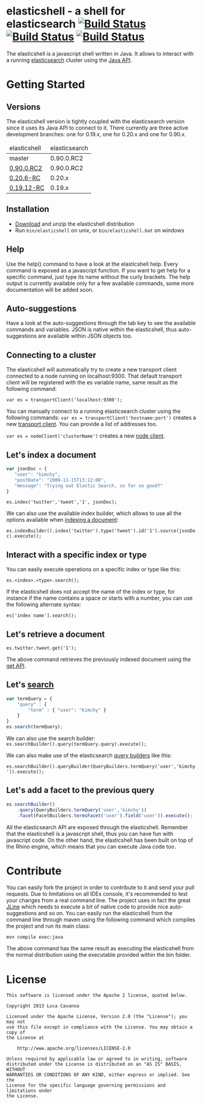 elasticshell - a shell for elasticsearch [![Build Status](https://buildhive.cloudbees.com/job/javanna/job/elasticshell/badge/icon)](https://buildhive.cloudbees.com/job/javanna/job/elasticshell/) [![Build Status](https://travis-ci.org/javanna/elasticshell.png)](https://travis-ci.org/javanna/elasticshell) [![Build Status](https://drone.io/github.com/javanna/elasticshell/status.png)](https://drone.io/github.com/javanna/elasticshell/latest)
==============================

The elasticshell is a javascript shell written in Java.
It allows to interact with a running [elasticsearch](http://www.elasticsearch.org) cluster using the [Java API](http://www.elasticsearch.org/guide/reference/java-api/).

Getting Started
==============================

Versions
------------------------------

The elasticshell version is tightly coupled with the elasticsearch version since it uses its Java API to connect to it.
There currently are three active development branches: one for 0.19.x, one for 0.20.x and one for 0.90.x.

<table>
	<thead>
		<tr>
			<td>elasticshell</td>
			<td>elasticsearch</td>
		</tr>
	</thead>
	<tbody>
	    <tr>
            <td>master</td>
            <td>0.90.0.RC2</td>
        </tr>
        <tr>
            <td><a href="http://dl.bintray.com/content/javanna/elasticsearch-tools/release/org/elasticsearch/elasticshell/0.90.0.RC2/elasticshell-0.90.0.RC2.zip?direct">0.90.0.RC2</a></td>
            <td>0.90.0.RC2</td>
        </tr>
		<tr>
            <td><a href="http://dl.bintray.com/content/javanna/elasticsearch-tools/release/org/elasticsearch/elasticshell/0.20.6-RC/elasticshell-0.20.6-RC.zip?direct">0.20.6-RC</a></td>
            <td>0.20.x</td>
        </tr>
		<tr>
            <td><a href="http://dl.bintray.com/content/javanna/elasticsearch-tools/release/org/elasticsearch/elasticshell/0.19.12-RC/elasticshell-0.19.12-RC.zip?direct">0.19.12-RC</a></td>
        	<td>0.19.x</td>
        </tr>
	</tbody>
</table>

Installation
------------------------------

* [Download](http://bit.ly/13593TO) and unzip the elasticshell distribution
* Run `bin/elasticshell` on unix, or `bin/elasticshell.bat` on windows

Help
------------------------------

Use the help() command to have a look at the elasticshell help.
Every command is exposed as a javascript function. If you want to get help for a specific command, just type its name without the curly brackets. The help output is currently available only for a few available commands, some more documentation will be added soon.

Auto-suggestions
------------------------------

Have a look at the auto-suggestions through the tab key to see the available commands and variables. JSON is native within the elasticshell, thus auto-suggestions are available within JSON objects too.

Connecting to a cluster
------------------------------

The elasticshell will automatically try to create a new transport client connected to a node running on localhost:9300. That default transport client will be registered with the es variable name, same result as the following command:

`var es = transportClient('localhost:9300');`


You can manually connect to a running elasticsearch cluster using the following commands:
`var es = transportClient('hostname:port')` creates a new [transport client](http://www.elasticsearch.org/guide/reference/java-api/client.html). You can provide a list of addresses too.

`var es = nodeClient('clusterName')` creates a new [node client](http://www.elasticsearch.org/guide/reference/java-api/client.html).

Let's index a document
------------------------------

```javascript
var jsonDoc = {
   "user": "kimchy",
   "postDate": "2009-11-15T13:12:00",
   "message": "Trying out Elastic Search, so far so good?"
}
```

`es.index('twitter','tweet','1', jsonDoc);`

We can also use the available index builder, which allows to use all the options available when [indexing a document](http://www.elasticsearch.org/guide/reference/api/index_.html):

`es.indexBuilder().index('twitter').type('tweet').id('1').source(jsonDoc).execute();`

Interact with a specific index or type
------------------------------

You can easily execute operations on a specific index or type like this:

`es.<index>.<type>.search();`

If the elasticshell does not accept the name of the index or type, for instance if the name contains a space or starts with a number, you can use the following alternate syntax:

`es['index name'].search();`


Let's retrieve a document
------------------------------

`es.twitter.tweet.get('1');`

The above command retrieves the previously indexed document using the [get API](http://www.elasticsearch.org/guide/reference/api/get.html).

Let's [search](http://www.elasticsearch.org/guide/reference/api/search/)
------------------------------

```javascript
var termQuery = {
    "query" : {
        "term" : { "user": "kimchy" }
    }
}
es.search(termQuery);
```

We can also use the search builder:
`es.searchBuilder().query(termQuery.query).execute();`

We can also make use of the elasticsearch [query builders](http://www.elasticsearch.org/guide/reference/java-api/query-dsl-queries.html) like this:

`es.searchBuilder().queryBuilder(QueryBuilders.termQuery('user','kimchy')).execute();`

Let's add a facet to the previous query
------------------------------

```javascript
es.searchBuilder()
    .query(QueryBuilders.termQuery('user','kimchy'))
    .facet(FacetBuilders.termsFacet('user').field('user')).execute();
```

All the elasticsearch API are exposed through the elasticshell.
Remember that the elasticshell is a javascript shell, thus you can have fun with javascript code.
On the other hand, the elasticshell has been built on top of the Rhino engine, which means that you can execute Java code too.

Contribute
=======

You can easily fork the project in order to contribute to it and send your pull requests.
Due to limitations on all IDEs console, it's recommended to test your changes from a real command line. The project uses in fact the great [JLine](https://github.com/jline/jline2) which needs to execute a bit of native code to provide nice auto-suggestions and so on.
You can easily run the elasticshell from the command line through maven using the following command which compiles the project and run its main class:

```mvn compile exec:java```

The above command has the same result as executing the elasticshell from the normal distribution using the executable provided within the bin folder.

License
=======

```
This software is licensed under the Apache 2 license, quoted below.

Copyright 2013 Luca Cavanna

Licensed under the Apache License, Version 2.0 (the "License"); you may not
use this file except in compliance with the License. You may obtain a copy of
the License at

    http://www.apache.org/licenses/LICENSE-2.0

Unless required by applicable law or agreed to in writing, software
distributed under the License is distributed on an "AS IS" BASIS, WITHOUT
WARRANTIES OR CONDITIONS OF ANY KIND, either express or implied. See the
License for the specific language governing permissions and limitations under
the License.
```
